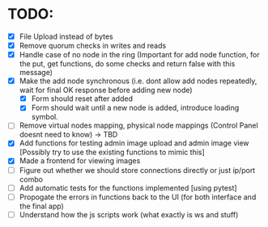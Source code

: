 # TODO:
- [X] File Upload instead of bytes
- [X] Remove quorum checks in writes and reads
- [X] Handle case of no node in the ring (Important for add node function, for the put, get functions, do some checks and return false with this message)
- [X] Make the add node synchronous (i.e. dont allow add nodes repeatedly, wait for final OK response before adding new node) 
    - [X] Form should reset after added
    - [X] Form should wait until a new node is added, introduce loading symbol.
- [ ] Remove virtual nodes mapping, physical node mappings (Control Panel doesnt need to know) -> TBD
- [X] Add functions for testing admin image upload and admin image view [Possibly try to use the existing functions to mimic this]
- [X] Made a frontend for viewing images
- [ ] Figure out whether we should store connections directly or just ip/port combo
- [ ] Add automatic tests for the functions implemented [using pytest]
- [ ] Propogate the errors in functions back to the UI (for both interface and the final app)
- [ ] Understand how the js scripts work (what exactly is ws and stuff)